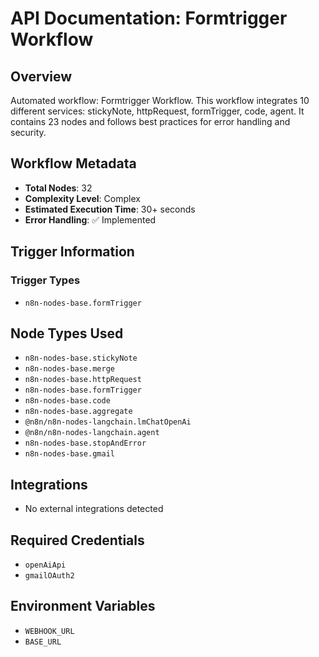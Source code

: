 # API Documentation: Formtrigger Workflow

## Overview
Automated workflow: Formtrigger Workflow. This workflow integrates 10 different services: stickyNote, httpRequest, formTrigger, code, agent. It contains 23 nodes and follows best practices for error handling and security.

## Workflow Metadata
- **Total Nodes**: 32
- **Complexity Level**: Complex
- **Estimated Execution Time**: 30+ seconds
- **Error Handling**: ✅ Implemented

## Trigger Information
### Trigger Types
- `n8n-nodes-base.formTrigger`

## Node Types Used
- `n8n-nodes-base.stickyNote`
- `n8n-nodes-base.merge`
- `n8n-nodes-base.httpRequest`
- `n8n-nodes-base.formTrigger`
- `n8n-nodes-base.code`
- `n8n-nodes-base.aggregate`
- `@n8n/n8n-nodes-langchain.lmChatOpenAi`
- `@n8n/n8n-nodes-langchain.agent`
- `n8n-nodes-base.stopAndError`
- `n8n-nodes-base.gmail`

## Integrations
- No external integrations detected

## Required Credentials
- `openAiApi`
- `gmailOAuth2`

## Environment Variables
- `WEBHOOK_URL`
- `BASE_URL`
